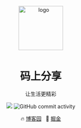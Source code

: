 <p align="center">
    <img alt="logo" src="https://avatars.githubusercontent.com/u/11267490?v=4" width="120" height="120" style="margin-bottom: 10px;">
</p>
<h1 align="center">码上分享</h1>

<p align="center">让生活更精彩</p>

<p align="center">
    <img src="https://img.shields.io/badge/dynamic/json?color=green&label=github&query=%24.data.totalSubs&url=https%3A%2F%2Fapi.spencerwoo.com%2Fsubstats%2F%3Fsource%3Dgithub%26queryKey%3Dkingfront&style=flat-square&logo=github" />
    <img alt="GitHub commit activity" src="https://img.shields.io/github/commit-activity/m/kingfront/vite_vue3_ts?color=yellow">
</p>

<p align="center">
🔥 <a target="_blank" href="https://www.cnblogs.com/front-web">博客园</a>
&nbsp;
🌈 <a target="_blank" href="https://juejin.cn/post/7070402652948922381">掘金</a>
</p>
